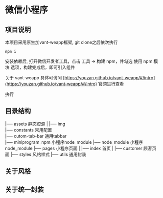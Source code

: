 # 微信小程序

## 项目说明

本项目采用原生加vant-weapp框架, git clone之后依次执行

` npm i `

安装依赖后, 打开微信开发者工具，点击 工具 -> 构建 npm，并勾选 使用 npm 模块 选项，构建完成后，即可引入组件

关于 vant-weapp  具体可访问 [https://youzan.github.io/vant-weapp/#/intro](https://youzan.github.io/vant-weapp/#/intro) 官网进行查看

执行

## 目录结构

|── assets                     静态资源
|   |── img     
|── constants                  常用配置   
|── cutom-tab-bar              通用tabbar   
|── miniprogram_npm            小程序node_module
|── node_module                小程序node_module
|── pages                      小程序页面
|   |── index                  首页
|   |── customer               顾客页面
|── styles                     风格样式
|── utils                      通用封装


## 关于风格

## 关于统一封装